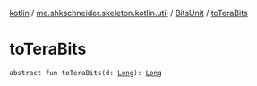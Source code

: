 [kotlin](../../index.md) / [me.shkschneider.skeleton.kotlin.util](../index.md) / [BitsUnit](index.md) / [toTeraBits](./to-tera-bits.md)

# toTeraBits

`abstract fun toTeraBits(d: `[`Long`](https://kotlinlang.org/api/latest/jvm/stdlib/kotlin/-long/index.html)`): `[`Long`](https://kotlinlang.org/api/latest/jvm/stdlib/kotlin/-long/index.html)